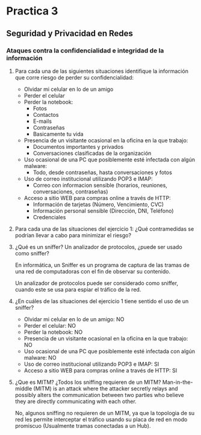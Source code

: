 # Practica 3

## Seguridad y Privacidad en Redes

### Ataques contra la confidencialidad e integridad de la información

1. Para cada una de las siguientes situaciones identifique la información que corre riesgo de
   perder su confidencialidad:
   - Olvidar mi celular en lo de un amigo
   - Perder el celular
   - Perder la notebook:
     - Fotos
     - Contactos
     - E-mails
     - Contraseñas
     - Basicamente tu vida
   - Presencia de un visitante ocasional en la oficina en la que trabajo:
     - Documentos importantes y privados
     - Conversaciones clasificadas de la organización
   - Uso ocasional de una PC que posiblemente esté infectada con algún malware:
     - Todo, desde contraseñas, hasta conversaciones y fotos
   - Uso de correo institucional utilizando POP3 e IMAP: 
     - Correo con informacion sensible (horarios, reuniones, conversaciones, contraseñas)
   - Acceso a sitio WEB para compras online a través de HTTP: 
     - Información de tarjetas (Número, Vencimiento, CVC)
     - Información personal sensible (Dirección, DNI, Teléfono)
     - Credenciales

2. Para cada una de las situaciones del ejercicio 1: ¿Qué contramedidas se podrían llevar a cabo para minimizar el riesgo?

3. ¿Qué es un sniffer? Un analizador de protocolos, ¿puede ser usado como sniffer?

   En informática, un Sniffer es un programa de captura de las tramas de una red de computadoras con el fin de observar su contenido.

   Un analizador de protocolos puede ser considerado como sniffer, cuando este se usa para espiar el tráfico de la red.

4. ¿En cuáles de las situaciones del ejercicio 1 tiene sentido el uso de un sniffer?
   - Olvidar mi celular en lo de un amigo: NO
   - Perder el celular: NO
   - Perder la notebook: NO
   - Presencia de un visitante ocasional en la oficina en la que trabajo: NO
   - Uso ocasional de una PC que posiblemente esté infectada con algún malware: NO
   - Uso de correo institucional utilizando POP3 e IMAP: SI
   - Acceso a sitio WEB para compras online a través de HTTP: SI 

5. ¿Que es MITM? ¿Todos los sniffing requieren de un MITM? 
   Man-in-the-middle (MITM) is an attack where the attacker secretly relays and possibly alters the communication between two parties who believe they are directly communicating with each other.
 
   No, algunos sniffing no requieren de un MITM, ya que la topologia de su red les permite interceptar el tráfico usando su placa de red en modo promiscuo (Usualmente tramas conectadas a un Hub).
